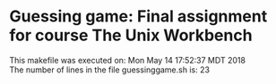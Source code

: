 # Guessing game: Final assignment for course The Unix Workbench
This makefile was executed on:
Mon May 14 17:52:37 MDT 2018
<br />
The number of lines in the file guessinggame.sh is:
23

